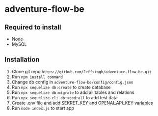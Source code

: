 # adventure-flow-be

## Required to install
- Node
- MySQL

## Installation

1. Clone git repo `https://github.com/Jeffsingh/adventure-flow-be.git`
2. Run `npm install command` 
3. Change db config in `adventure-flow-be/config/config.json`
4. Run `npx sequelize db:create` to create database
5. Run `npx sequelize db:migrate` to add all tables and relations
6. Run `npx sequelize-cli db:seed:all` to add test data
7. Create .env file and add SEKRET_KEY and OPENAI_API_KEY variables
8. Run `node index.js` to start app
